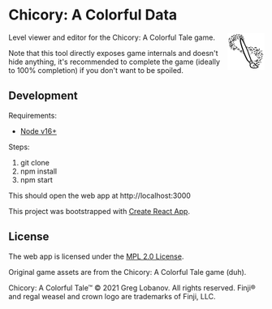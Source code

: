 # Chicory: A Colorful Data

<img alt="Chicory: A Colorful Tale game logo" align="right" src="./src/icon144.png" width="72" />

Level viewer and editor for the Chicory: A Colorful Tale game.

Note that this tool directly exposes game internals and doesn't hide anything, it's recommended to complete the game (ideally to 100% completion) if you don't want to be spoiled.

## Development

Requirements:

- [Node v16+](https://nodejs.org)

Steps:

1. git clone
2. npm install
3. npm start

This should open the web app at http://localhost:3000

This project was bootstrapped with [Create React App](https://create-react-app.dev/docs/getting-started/).

## License

The web app is licensed under the [MPL 2.0 License](https://www.mozilla.org/en-US/MPL/2.0/).

Original game assets are from the Chicory: A Colorful Tale game (duh).

Chicory: A Colorful Tale™ © 2021 Greg Lobanov. All rights reserved. Finji® and regal weasel and crown logo are trademarks of Finji, LLC.
